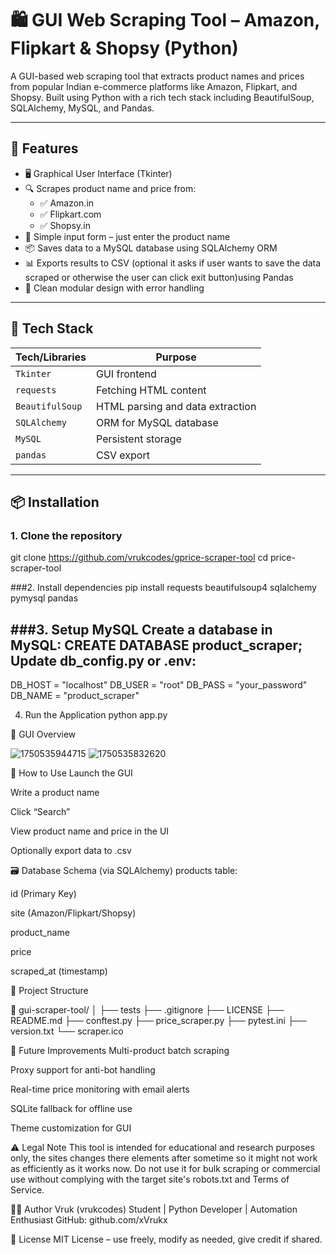 # 🛍️ GUI Web Scraping Tool – Amazon, Flipkart & Shopsy (Python)

A GUI-based web scraping tool that extracts product names and prices from popular Indian e-commerce platforms like Amazon, Flipkart, and Shopsy. Built using Python with a rich tech stack including BeautifulSoup, SQLAlchemy, MySQL, and Pandas.

---

## 📌 Features

- 🖥️ Graphical User Interface (Tkinter)
- 🔍 Scrapes product name and price from:
  - ✅ Amazon.in
  - ✅ Flipkart.com
  - ✅ Shopsy.in
- 🧠 Simple input form – just enter the product name
- 📦 Saves data to a MySQL database using SQLAlchemy ORM
- 📊 Exports results to CSV (optional it asks if user wants to save the data scraped or otherwise the user can click exit button)using Pandas
- 🔄 Clean modular design with error handling

---

## 🧰 Tech Stack

| Tech/Libraries       | Purpose                          |
|----------------------|----------------------------------|
| `Tkinter`            | GUI frontend                     |
| `requests`           | Fetching HTML content            |
| `BeautifulSoup`      | HTML parsing and data extraction |
| `SQLAlchemy`         | ORM for MySQL database           |
| `MySQL`              | Persistent storage               |
| `pandas`             | CSV export                       |

---

## 📦 Installation

### 1. Clone the repository
git clone https://github.com/vrukcodes/gprice-scraper-tool
cd price-scraper-tool

###2. Install dependencies
pip install requests beautifulsoup4 sqlalchemy pymysql pandas

###3. Setup MySQL
Create a database in MySQL:
CREATE DATABASE product_scraper;
Update db_config.py or .env:
---
DB_HOST = "localhost"
DB_USER = "root"
DB_PASS = "your_password"
DB_NAME = "product_scraper"

4. Run the Application
python app.py

📸 GUI Overview

![1750535944715](https://github.com/user-attachments/assets/c9988539-7283-4816-9e4c-63d26230d0cb)
![1750535832620](https://github.com/user-attachments/assets/4c84751f-359e-4644-b90b-f94a22b19043)


🧠 How to Use
Launch the GUI

Write a product name 

Click “Search”

View product name and price in the UI

Optionally export data to .csv

🗃️ Database Schema (via SQLAlchemy)
products table:

id (Primary Key)

site (Amazon/Flipkart/Shopsy)

product_name

price

scraped_at (timestamp)

📂 Project Structure

📁 gui-scraper-tool/
│
├── tests
├── .gitignore
├── LICENSE
├── README.md
├── conftest.py
├── price_scraper.py
├── pytest.ini
├── version.txt 
└── scraper.ico

🚀 Future Improvements
 Multi-product batch scraping

 Proxy support for anti-bot handling

 Real-time price monitoring with email alerts

 SQLite fallback for offline use

 Theme customization for GUI

⚠️ Legal Note
This tool is intended for educational and research purposes only, the sites changes there elements after sometime so it might not work as efficiently as it works now.
Do not use it for bulk scraping or commercial use without complying with the target site's robots.txt and Terms of Service.

👨‍💻 Author
Vruk (vrukcodes)
Student | Python Developer | Automation Enthusiast
GitHub: github.com/xVrukx

📄 License
MIT License – use freely, modify as needed, give credit if shared.
